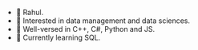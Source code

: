 - 👋 Rahul.
- 👀 Interested in data management and data sciences.
- 🔨 Well-versed in C++, C#, Python and JS.
- 🌱 Currently learning SQL.
